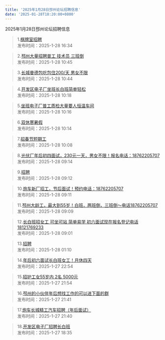 ```yaml
---
title: '2025年1月28日邳州论坛招聘信息'
date: '2025-01-28T18:20:00+0800'
---
```

2025年1月28日邳州论坛招聘信息
<!--more-->
>1.[棋牌室招聘](https://www.pzzc.net/forum.php?mod=viewthread&tid=10486053)<br>
>发布时间：2025-1-28 16:34

>2.[邳州大量招聘普工 技术员 三班倒](https://www.pzzc.net/forum.php?mod=viewthread&tid=10486021)<br>
>发布时间：2025-1-28 10:45

>3.[长城曼德包吃包住200/天 男女不限](https://www.pzzc.net/forum.php?mod=viewthread&tid=10486020)<br>
>发布时间：2025-1-28 10:44

>4.[开发区电子厂坐班长白班简单轻松](https://www.pzzc.net/forum.php?mod=viewthread&tid=10486019)<br>
>发布时间：2025-1-28 10:18

>5.[坐班电子厂普工质检大量要人恒温车间](https://www.pzzc.net/forum.php?mod=viewthread&tid=10486018)<br>
>发布时间：2025-1-28 10:16

>6.[双休寒暑假](https://www.pzzc.net/forum.php?mod=viewthread&tid=10486017)<br>
>发布时间：2025-1-28 10:14

>7.[招春节短期工](https://www.pzzc.net/forum.php?mod=viewthread&tid=10486016)<br>
>发布时间：2025-1-28 10:08

>8.[光伏厂年后初四面试，230元一天，男女不限！报名电话：18762205707](https://www.pzzc.net/forum.php?mod=viewthread&tid=10486013)<br>
>发布时间：2025-1-28 09:14

>9.[招聘](https://www.pzzc.net/forum.php?mod=viewthread&tid=10486012)<br>
>发布时间：2025-1-28 09:12

>10.[炮车新厂招工，节后面试！预约电话：18762205707](https://www.pzzc.net/forum.php?mod=viewthread&tid=10486011)<br>
>发布时间：2025-1-28 09:11

>11.[邳州大龄工，最大到55岁！白班，两班倒，三班倒～电话18762205707](https://www.pzzc.net/forum.php?mod=viewthread&tid=10486010)<br>
>发布时间：2025-1-28 09:09

>12.[长白班招女工 可坐可站 简单易学 初六面试现在报名登记电话18121769233](https://www.pzzc.net/forum.php?mod=viewthread&tid=10486008)<br>
>发布时间：2025-1-28 09:01

>13.[招聘](https://www.pzzc.net/forum.php?mod=viewthread&tid=10486004)<br>
>发布时间：2025-1-28 01:10

>14.[年后初六面试长白班女工！月休四天](https://www.pzzc.net/forum.php?mod=viewthread&tid=10485999)<br>
>发布时间：2025-1-27 22:54

>15.[招护工女55岁内  2名   5000元](https://www.pzzc.net/forum.php?mod=viewthread&tid=10485993)<br>
>发布时间：2025-1-27 21:54

>16.[邳州的小伙伴年后想找工作的可以进下面的群](https://www.pzzc.net/forum.php?mod=viewthread&tid=10485991)<br>
>发布时间：2025-1-27 21:41

>17.[炮车长城精工汽车招聘（年后面试）](https://www.pzzc.net/forum.php?mod=viewthread&tid=10485990)<br>
>发布时间：2025-1-27 21:40

>18.[开发区电子厂招聘长白班](https://www.pzzc.net/forum.php?mod=viewthread&tid=10485981)<br>
>发布时间：2025-1-27 18:35

